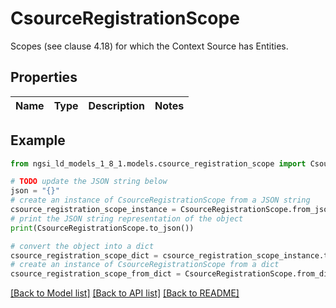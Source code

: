 # CsourceRegistrationScope

Scopes (see clause 4.18) for which the Context Source has Entities. 

## Properties

Name | Type | Description | Notes
------------ | ------------- | ------------- | -------------

## Example

```python
from ngsi_ld_models_1_8_1.models.csource_registration_scope import CsourceRegistrationScope

# TODO update the JSON string below
json = "{}"
# create an instance of CsourceRegistrationScope from a JSON string
csource_registration_scope_instance = CsourceRegistrationScope.from_json(json)
# print the JSON string representation of the object
print(CsourceRegistrationScope.to_json())

# convert the object into a dict
csource_registration_scope_dict = csource_registration_scope_instance.to_dict()
# create an instance of CsourceRegistrationScope from a dict
csource_registration_scope_from_dict = CsourceRegistrationScope.from_dict(csource_registration_scope_dict)
```
[[Back to Model list]](../README.md#documentation-for-models) [[Back to API list]](../README.md#documentation-for-api-endpoints) [[Back to README]](../README.md)


